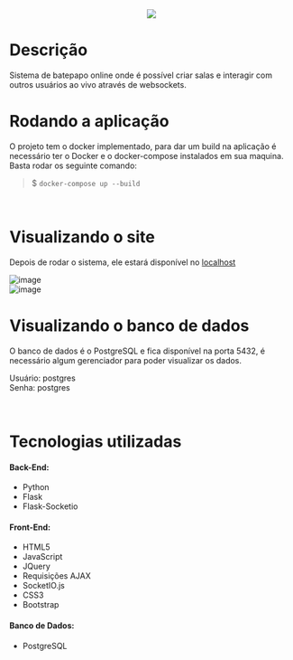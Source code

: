 <div align="center">
    <img src="https://github.com/Leonardo-009/duck-chat/assets/88870830/981c096d-f7e2-4fe9-925c-02d19091f1d2">
</div>

# Descrição
Sistema de batepapo online onde é possível criar salas e interagir com outros usuários ao vivo através de websockets.<br>

# Rodando a aplicação
O projeto tem o docker implementado, para dar um build na aplicação é necessário ter o Docker e o docker-compose instalados em sua maquina.<br> 
Basta rodar os seguinte comando:
<br>
>$ `docker-compose up --build`
<br>

# Visualizando o site
Depois de rodar o sistema, ele estará disponível no <a target="_blank" href="http:127.0.0.1:8000"> localhost </a>

![image](https://github.com/Leonardo-009/duck-chat/assets/88870830/8072d3a5-7ab1-4e47-b20c-77a1c4a3265d)<br>
![image](https://github.com/Leonardo-009/duck-chat/assets/88870830/93a94f0f-a9cb-4800-a59f-7c5f1d602067)<br>

# Visualizando o banco de dados
O banco de dados é o PostgreSQL e fica disponível na porta 5432, é necessário algum gerenciador para poder visualizar os dados.<br>

Usuário: postgres<br>
Senha: postgres

<br>

# Tecnologias utilizadas
#### Back-End:
 - Python
 - Flask
 - Flask-Socketio

#### Front-End:
 - HTML5
 - JavaScript
 - JQuery
 - Requisições AJAX
 - SocketIO.js
 - CSS3
 - Bootstrap

#### Banco de Dados:
 -  PostgreSQL
